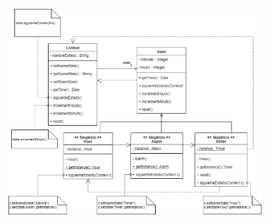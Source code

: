 ![Diagrama de clases del patrón](https://raw.githubusercontent.com/mathiasuy/Design-Patterns/master/State%20y%20Singleton%20v2%20(ej%20reloj)/diagrama.png)
